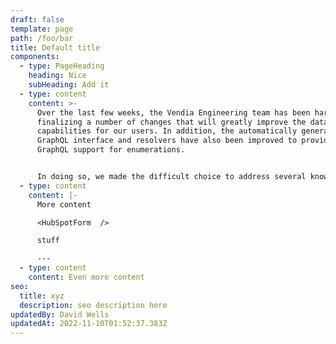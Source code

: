 ```yaml
---
draft: false
template: page
path: /foo/bar
title: Default title
components:
  - type: PageHeading
    heading: Nice
    subHeading: Add it
  - type: content
    content: >-
      Over the last few weeks, the Vendia Engineering team has been hard at work
      finalizing a number of changes that will greatly improve the data modeling
      capabilities for our users. In addition, the automatically generated
      GraphQL interface and resolvers have also been improved to provide native
      GraphQL support for enumerations.


      In doing so, we made the difficult choice to address several known issues in ways that will not be backwards compatible. Because some of these changes will impact existing Unis, we've created a [detailed blog post](https://www.vendia.com/blog/open-beta-changes) to help those with the migration process. We're confident these changes, once released, will make for a significantly better experience for current and future users.
  - type: content
    content: |-
      More content

      <HubSpotForm  />

      stuff

      ---
  - type: content
    content: Even more content
seo:
  title: xyz
  description: seo description here
updatedBy: David Wells
updatedAt: 2022-11-10T01:52:37.383Z
---
```

